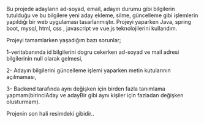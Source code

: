 Bu projede adayların ad-soyad, email, adayın durumu gibi bilgilerin tutulduğu ve bu bilgilere yeni aday ekleme, silme, güncelleme gibi işlemlerin yapıldığı bir web uygulaması tasarlanmıştır. Projeyi yaparken Java, spring boot, mysql, html, css , javascript ve vue.js teknolojilerini kullandım. 

Projeyi tamamlarken yaşadığım bazı sorunlar;

1-veritabanında id bilgilerini dogru cekerken ad-soyad ve mail adresi bilgilerinin null olarak gelmesi,

2- Adayın bilgilerini güncelleme işlemi yaparken metin kutularının açılmaması,

3- Backend tarafında aynı değişken için birden fazla tanımlama yapmam(birinciAday ve adayBir gibi aynı kişiler için fazladan değişken olusturmam).

Projenin son hali resimdeki gibidir..

